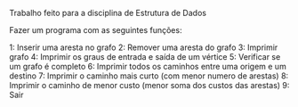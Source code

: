 Trabalho feito para a disciplina de Estrutura de Dados

Fazer um programa com as seguintes funções:

1: Inserir uma aresta no grafo
2: Remover uma aresta do grafo
3: Imprimir grafo
4: Imprimir os graus de entrada e saída de um vértice
5: Verificar se um grafo é completo
6: Imprimir todos os caminhos entre uma origem e um destino
7: Imprimir o caminho mais curto (com menor numero de arestas)
8: Imprimir o caminho de menor custo (menor soma dos custos das arestas)
9: Sair